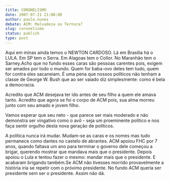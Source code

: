 ```yaml
---
title: CORONELISMO
date: 2007-07-21 21:00:00
author: paulo.nunes
debate: ACM: Malvadeza ou Ternura?
slug: coronelismo
status: publish 
type: post
---
```


Aqui em minas ainda temos o NEWTON CARDOSO. Lá em Brasília há o LULA. Em SP tem o Serra. Em Alagoas tem o Collor. No Maranhão tem o Sarney.Acho que no fundo esses caras são pessoas carentes pois, exigem ser amados por todo o mundo. Quem for baba-ovo deles tem tudo, quem for contra eles sacaneiam. É uma pena que nossos políticos não tenham a classe de George W. Bush que ao ser vaiado diz simplesmente: como é bela a democracia.  

Acredito que ACM desejava ter ido antes de seu filho a quem ele amava tanto. Acredito que agora se foi o corpo de ACM pois, sua alma morreu junto com seu amado e jovem filho.  

Vamos esperar que seu neto - que parece ser mais moderado e não demonstra ser vingativo como o avô - seja um proeminente político e nos faça sentir orgulho desta nova geração de políticos.  

A política nunca irá mudar. Mudam-se as caras e os nomes mas tudo permanece como dantes no castelo de abrantes. ACM apoiou FHC por 7 anos, quando faltava um ano para terminar o governo dele começou a brigar, querendo mostrar que mandava mais que o presidente. Depois apoiou o Lula e tentou fazer o mesmo: mandar mais que o presidente. E acabaram brigando também.Se ACM não tivesses morrido provavelmente a história iria se repetir com o próximo presidente. No fundo ACM queria ser presidente sem ser o presidente. Assim não dá.
